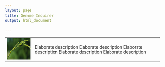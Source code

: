 ```yaml
---
layout: page
title: Genome Inquirer
output: html_document

---
```


<table border="0">
 <tr>
    <td>
         <a href="Oryza sativa">
         <img src="../assets/climate_thumbnail.jpeg"
         width=150" height="70"/>
      </a>
    </td>
    <td>Elaborate description
    Elaborate description
    Elaborate description
    Elaborate description
    Elaborate description
    </td>
 </tr>
</table>